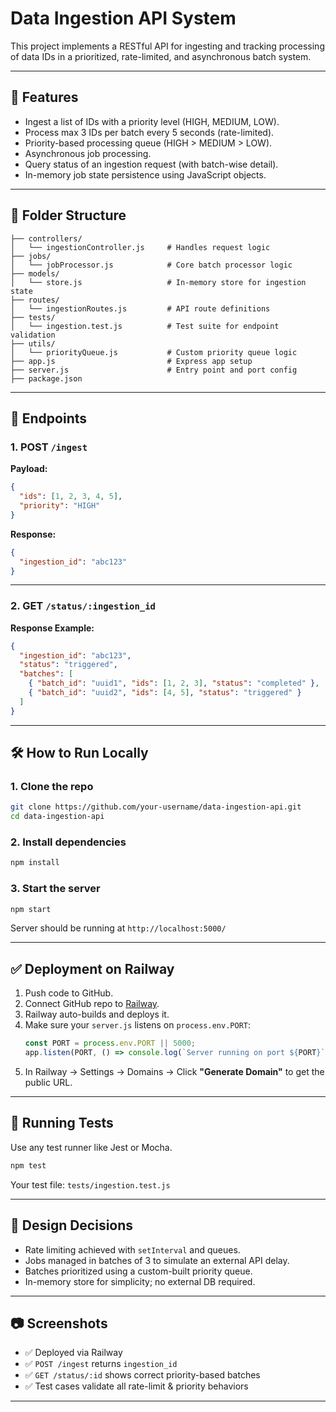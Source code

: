 
#  Data Ingestion API System

This project implements a RESTful API for ingesting and tracking processing of data IDs in a prioritized, rate-limited, and asynchronous batch system.

---

## 🔧 Features

- Ingest a list of IDs with a priority level (HIGH, MEDIUM, LOW).
- Process max 3 IDs per batch every 5 seconds (rate-limited).
- Priority-based processing queue (HIGH > MEDIUM > LOW).
- Asynchronous job processing.
- Query status of an ingestion request (with batch-wise detail).
- In-memory job state persistence using JavaScript objects.

---

## 📁 Folder Structure

```
├── controllers/
│   └── ingestionController.js     # Handles request logic
├── jobs/
│   └── jobProcessor.js            # Core batch processor logic
├── models/
│   └── store.js                   # In-memory store for ingestion state
├── routes/
│   └── ingestionRoutes.js         # API route definitions
├── tests/
│   └── ingestion.test.js          # Test suite for endpoint validation
├── utils/
│   └── priorityQueue.js           # Custom priority queue logic
├── app.js                         # Express app setup
├── server.js                      # Entry point and port config
├── package.json
```

---

## 🚀 Endpoints

### 1. POST `/ingest`

**Payload:**

```json
{
  "ids": [1, 2, 3, 4, 5],
  "priority": "HIGH"
}
```

**Response:**

```json
{
  "ingestion_id": "abc123"
}
```

---

### 2. GET `/status/:ingestion_id`

**Response Example:**

```json
{
  "ingestion_id": "abc123",
  "status": "triggered",
  "batches": [
    { "batch_id": "uuid1", "ids": [1, 2, 3], "status": "completed" },
    { "batch_id": "uuid2", "ids": [4, 5], "status": "triggered" }
  ]
}
```

---

## 🛠 How to Run Locally

### 1. Clone the repo

```bash
git clone https://github.com/your-username/data-ingestion-api.git
cd data-ingestion-api
```

### 2. Install dependencies

```bash
npm install
```

### 3. Start the server

```bash
npm start
```

Server should be running at `http://localhost:5000/`

---

## ✅ Deployment on Railway

1. Push code to GitHub.
2. Connect GitHub repo to [Railway](https://railway.app).
3. Railway auto-builds and deploys it.
4. Make sure your `server.js` listens on `process.env.PORT`:
   ```js
   const PORT = process.env.PORT || 5000;
   app.listen(PORT, () => console.log(`Server running on port ${PORT}`));
   ```
5. In Railway → Settings → Domains → Click **"Generate Domain"** to get the public URL.

---

## 🧪 Running Tests

Use any test runner like Jest or Mocha.

```bash
npm test
```

Your test file: `tests/ingestion.test.js`

---

## 🧠 Design Decisions

- Rate limiting achieved with `setInterval` and queues.
- Jobs managed in batches of 3 to simulate an external API delay.
- Batches prioritized using a custom-built priority queue.
- In-memory store for simplicity; no external DB required.

---

## 📷 Screenshots

- ✅ Deployed via Railway
- ✅ `POST /ingest` returns `ingestion_id`
- ✅ `GET /status/:id` shows correct priority-based batches
- ✅ Test cases validate all rate-limit & priority behaviors

---


